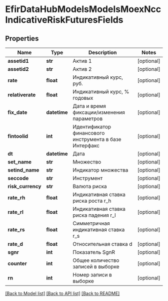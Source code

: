 # EfirDataHubModelsModelsMoexNccIndicativeRiskFuturesFields

## Properties
Name | Type | Description | Notes
------------ | ------------- | ------------- | -------------
**assetid1** | **str** | Актив 1 | [optional] 
**assetid2** | **str** | Актив 2 | [optional] 
**rate** | **float** | Индикативный курс, руб. | [optional] 
**relativerate** | **float** | Индикативный курс, % годовых | [optional] 
**fix_date** | **datetime** | Дата и время фиксации/изменения параметров | [optional] 
**fintoolid** | **int** | Идентификатор финансового инструмента в базе Интерфакс | [optional] 
**dt** | **datetime** | Дата | [optional] 
**set_name** | **str** | Множество | [optional] 
**setind_name** | **str** | Индикатор множества | [optional] 
**seccode** | **str** | Инструмент | [optional] 
**risk_currency** | **str** | Валюта риска | [optional] 
**rate_rh** | **float** | Индикативная ставка риска роста r_h | [optional] 
**rate_rl** | **float** | Индикативная ставка риска падения r_l | [optional] 
**rate_rs** | **float** | Симметричная индикативная ставка r_s | [optional] 
**rate_d** | **float** | Относительная ставка d | [optional] 
**sgnr** | **int** | Показатель SgnR | [optional] 
**counter** | **int** | Общее количество записей в выборке | [optional] 
**rn** | **int** | Номер записи в выборке | [optional] 

[[Back to Model list]](../README.md#documentation-for-models) [[Back to API list]](../README.md#documentation-for-api-endpoints) [[Back to README]](../README.md)

